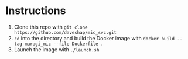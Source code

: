 # Instructions

1. Clone this repo with `git clone https://github.com/daveshap/mic_svc.git`
2. `cd` into the directory and build the Docker image with `docker build --tag maragi_mic --file Dockerfile .`
3. Launch the image with `./launch.sh`
